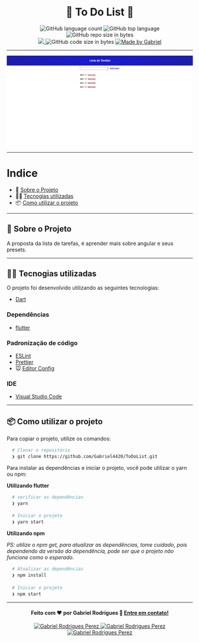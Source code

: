<h1 align="center">
 📑 To Do List 📑
</h1>

<p align="center">
   <img alt="GitHub language count" src="https://img.shields.io/github/languages/count/Gabriel4420/ToDoList">

  <img alt="GitHub top language" src="https://img.shields.io/github/languages/top/Gabriel4420/ToDoList?logo=html">

  <img alt="GitHub repo size in bytes" src="https://img.shields.io/github/repo-size/Gabriel4420/ToDoList?color=green">

  <br>
  
  <a href="https://www.codacy.com/manual/Gabriel4420/ToDoList?utm_source=github.com&amp;utm_medium=referral&amp;utm_content=Gabriel4420/ToDoList&amp;utm_campaign=Badge_Grade">
    <img src="https://app.codacy.com/project/badge/Grade/6dd6b46abeb14e99935a2b9ac5c6ede2"/>
  </a>
  
  <img alt="GitHub code size in bytes" src="https://img.shields.io/github/last-commit/Gabriel4420/ToDoList">


  <a href="https://www.linkedin.com/in/gabriel-rodrigues-perez-2069b072/">
    <img alt="Made by Gabriel" src="https://img.shields.io/badge/made%20by-Gabriel-%2304D361">
  </a>
</p>

---

<p align="center">
  <img alt="Gif da Aplicação" src="./HomeApp.png" />
</p>

---

# Indice

- :rocket: [Sobre o Projeto](#rocket-sobre-o-projeto)
- 👨‍💻️ [Tecnogias utilizadas](#%EF%B8%8F-tecnogias-utilizadas)
- 📦️ [Como utilizar o projeto](#%EF%B8%8F-como-utilizar-o-projeto)
---

## :rocket: Sobre o Projeto

A proposta da lista de tarefas, é aprender mais sobre angular e seus presets.

---

## 👨‍💻️ Tecnogias utilizadas

O projeto foi desenvolvido utilizando as seguintes tecnologias:

- [Dart](https://dart.dev/)


### Dependências

  - [flutter](https://flutter.dev)


### Padronização de código

  - [ESLint](https://eslint.org/)
  - [Prettier](https://prettier.io/)
  - :mouse: [Editor Config](https://editorconfig.org/)

### IDE

  - [Visual Studio Code](https://code.visualstudio.com/)

---

## 📦️ Como utilizar o projeto

Para copiar o projeto, utilize os comandos:

```bash
  # Clonar o repositório
  ❯ git clone https://github.com/Gabriel4420/ToDoList.git

```
Para instalar as dependências e iniciar o projeto, você pode utilizar o yarn ou npm:

**Utilizando flutter**

```bash
  # verificar as dependências
  ❯ yarn

  # Iniciar o projeto
  ❯ yarn start
```

**Utilizando npm**

*PS: utilize o npm get, para atualizar as dependências, tome cuidado, pois dependendo da versão da dependência, pode ser que o projeto não funcione como o esperado.*

```bash
  # Atualizar as dependências
  ❯ npm install

  # Iniciar o projeto
  ❯ npm start
```

---

<h4 align="center">
  Feito com ❤️ por Gabriel Rodrigues 👋️ <a href="mailto:gabriel_rodrigues_perez@hotmail.com">Entre em contato!</a>
</h4>

<p align="center">

  <a href="https://www.linkedin.com/in/gabriel-rodrigues-perez-2069b072/">
    <img alt="Gabriel Rodrigues Perez" src="https://img.shields.io/badge/LinkedIn-Gabriel_Rodrigues-0e76a8?style=flat&logoColor=white&logo=linkedin">
  </a>
  <a href="https://www.facebook.com/gabriel.rodrigues.perez">
    <img alt="Gabriel Rodrigues Perez" src="https://img.shields.io/badge/Facebook-Gabriel_Rodrigues-1778F2?style=flat&logoColor=white&logo=facebook">
  </a>
  <a href="https://www.instagram.com/gabriel_rodrigues_perez/">
    <img alt="Gabriel Rodrigues Perez" src="https://img.shields.io/badge/Instagram-@gabriel4420-833AB4?style=flat&logoColor=white&logo=instagram">
  </a>
  
  
</p>
